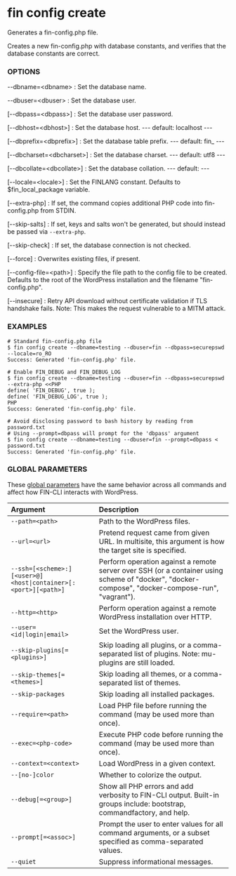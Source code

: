 # fin config create

Generates a fin-config.php file.

Creates a new fin-config.php with database constants, and verifies that the database constants are correct.

### OPTIONS

\--dbname=&lt;dbname&gt;
: Set the database name.

\--dbuser=&lt;dbuser&gt;
: Set the database user.

[\--dbpass=&lt;dbpass&gt;]
: Set the database user password.

[\--dbhost=&lt;dbhost&gt;]
: Set the database host.
\---
default: localhost
\---

[\--dbprefix=&lt;dbprefix&gt;]
: Set the database table prefix.
\---
default: fin_
\---

[\--dbcharset=&lt;dbcharset&gt;]
: Set the database charset.
\---
default: utf8
\---

[\--dbcollate=&lt;dbcollate&gt;]
: Set the database collation.
\---
default:
\---

[\--locale=&lt;locale&gt;]
: Set the FINLANG constant. Defaults to $fin_local_package variable.

[\--extra-php]
: If set, the command copies additional PHP code into fin-config.php from STDIN.

[\--skip-salts]
: If set, keys and salts won't be generated, but should instead be passed via `--extra-php`.

[\--skip-check]
: If set, the database connection is not checked.

[\--force]
: Overwrites existing files, if present.

[\--config-file=&lt;path&gt;]
: Specify the file path to the config file to be created. Defaults to the root of the WordPress installation and the filename "fin-config.php".

[\--insecure]
: Retry API download without certificate validation if TLS handshake fails. Note: This makes the request vulnerable to a MITM attack.

### EXAMPLES

    # Standard fin-config.php file
    $ fin config create --dbname=testing --dbuser=fin --dbpass=securepswd --locale=ro_RO
    Success: Generated 'fin-config.php' file.

    # Enable FIN_DEBUG and FIN_DEBUG_LOG
    $ fin config create --dbname=testing --dbuser=fin --dbpass=securepswd --extra-php <<PHP
    define( 'FIN_DEBUG', true );
    define( 'FIN_DEBUG_LOG', true );
    PHP
    Success: Generated 'fin-config.php' file.

    # Avoid disclosing password to bash history by reading from password.txt
    # Using --prompt=dbpass will prompt for the 'dbpass' argument
    $ fin config create --dbname=testing --dbuser=fin --prompt=dbpass < password.txt
    Success: Generated 'fin-config.php' file.

### GLOBAL PARAMETERS

These [global parameters](https://make.wordpress.org/cli/handbook/config/) have the same behavior across all commands and affect how FIN-CLI interacts with WordPress.

| **Argument**    | **Description**              |
|:----------------|:-----------------------------|
| `--path=<path>` | Path to the WordPress files. |
| `--url=<url>` | Pretend request came from given URL. In multisite, this argument is how the target site is specified. |
| `--ssh=[<scheme>:][<user>@]<host\|container>[:<port>][<path>]` | Perform operation against a remote server over SSH (or a container using scheme of "docker", "docker-compose", "docker-compose-run", "vagrant"). |
| `--http=<http>` | Perform operation against a remote WordPress installation over HTTP. |
| `--user=<id\|login\|email>` | Set the WordPress user. |
| `--skip-plugins[=<plugins>]` | Skip loading all plugins, or a comma-separated list of plugins. Note: mu-plugins are still loaded. |
| `--skip-themes[=<themes>]` | Skip loading all themes, or a comma-separated list of themes. |
| `--skip-packages` | Skip loading all installed packages. |
| `--require=<path>` | Load PHP file before running the command (may be used more than once). |
| `--exec=<php-code>` | Execute PHP code before running the command (may be used more than once). |
| `--context=<context>` | Load WordPress in a given context. |
| `--[no-]color` | Whether to colorize the output. |
| `--debug[=<group>]` | Show all PHP errors and add verbosity to FIN-CLI output. Built-in groups include: bootstrap, commandfactory, and help. |
| `--prompt[=<assoc>]` | Prompt the user to enter values for all command arguments, or a subset specified as comma-separated values. |
| `--quiet` | Suppress informational messages. |
